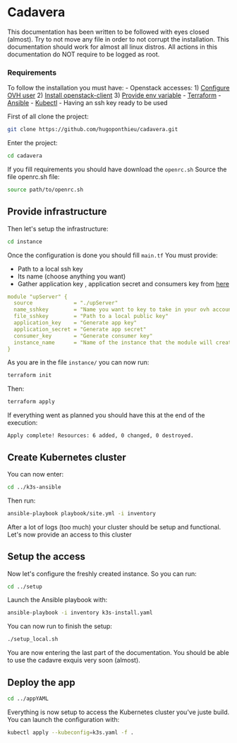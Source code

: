 # Cadavera

This documentation has been written to be followed with eyes closed (almost). Try to not move any file in order to not corrupt the installation. This documentation should work for almost all linux distros. All actions in this documentation do NOT require to be logged as root.

### Requirements

To follow the installation you must have: 
	- Openstack accesses:
		1) [Configure OVH user](https://help.ovhcloud.com/csm/fr-public-cloud-compute-horizon?id=kb_article_view&sysparm_article=KB0050895)
		2) [Install openstack-client](https://help.ovhcloud.com/csm/fr-public-cloud-compute-prepare-openstack-api-environment?id=kb_article_view&sysparm_article=KB0050995)
		3) [Provide env variable](https://help.ovhcloud.com/csm/fr-public-cloud-compute-set-openstack-environment-variables?id=kb_article_view&sysparm_article=KB0050935) 
	- [Terraform](https://developer.hashicorp.com/terraform/install)
	- [Ansible](https://docs.ansible.com/ansible/latest/installation_guide/intro_installation.html)
	- [Kubectl](https://kubernetes.io/docs/tasks/tools/)
	- Having an ssh key ready to be used

First of all clone the project:
```bash
git clone https://github.com/hugoponthieu/cadavera.git
```

Enter the project:
```bash
cd cadavera
```

If you fill requirements you should have download the `openrc.sh`
Source the file openrc.sh file: 
```bash
source path/to/openrc.sh
```

## Provide infrastructure

Then let's setup the infrastructure:
```bash
cd instance
```

Once the configuration is done you should fill `main.tf`
You must provide:
- Path to a local ssh key
- Its name (choose anything you want)
- Gather application key , application secret and consumers key from [here](https://www.ovh.com/auth/api/createToken?GET=/*&POST=/*&PUT=/*&DELETE=/*)

```yaml 
module "upServer" {
  source             = "./upServer"
  name_sshkey        = "Name you want to key to take in your ovh account"
  file_sshkey        = "Path to a local public key"
  application_key    = "Generate app key"
  application_secret = "Generate app secret"
  consumer_key       = "Generate consumer key"
  instance_name      = "Name of the instance that the module will create"
}
```

As you are in the file  `` instance/ ``  you can now run:
```bash
terraform init
```

Then: 
```bash
terraform apply
```

If everything went as planned you should have this at the end of the execution:
```
Apply complete! Resources: 6 added, 0 changed, 0 destroyed.
```

## Create Kubernetes cluster
You can now enter: 
```bash
cd ../k3s-ansible
```

Then run: 
```bash
ansible-playbook playbook/site.yml -i inventory
```

After a lot of logs (too much) your cluster should be setup and functional. Let's now provide an access to this cluster
## Setup the access

Now let's configure the freshly created instance. So you can run:
```bash
cd ../setup
```

Launch the Ansible playbook with:
```bash
ansible-playbook -i inventory k3s-install.yaml
```

You can now run to finish the setup:
```bash
./setup_local.sh
```

You are now entering the last part of the documentation. You should be able to use the cadavre exquis very soon (almost).

## Deploy the app

```bash
cd ../appYAML
```

Everything is now setup to access the Kubernetes cluster you've juste build. You can launch the configuration with: 
```bash
kubectl apply --kubeconfig=k3s.yaml -f . 
```